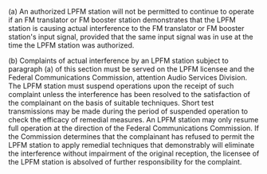 (a) An authorized LPFM station will not be permitted to continue to operate if an FM translator or FM booster station demonstrates that the LPFM station is causing actual interference to the FM translator or FM booster station's input signal, provided that the same input signal was in use at the time the LPFM station was authorized.

(b) Complaints of actual interference by an LPFM station subject to paragraph (a) of this section must be served on the LPFM licensee and the Federal Communications Commission, attention Audio Services Division. The LPFM station must suspend operations upon the receipt of such complaint unless the interference has been resolved to the satisfaction of the complainant on the basis of suitable techniques. Short test transmissions may be made during the period of suspended operation to check the efficacy of remedial measures. An LPFM station may only resume full operation at the direction of the Federal Communications Commission. If the Commission determines that the complainant has refused to permit the LPFM station to apply remedial techniques that demonstrably will eliminate the interference without impairment of the original reception, the licensee of the LPFM station is absolved of further responsibility for the complaint.

